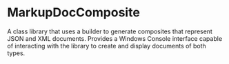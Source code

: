 # MarkupDocComposite
A class library that uses a builder to generate composites that represent JSON and XML documents. Provides a Windows Console interface capable of interacting with the library to create and display documents of both types.

